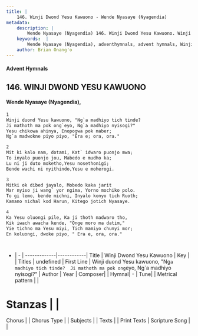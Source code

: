 ```yaml
---
title: |
    146. Winji Dwond Yesu Kawuono - Wende Nyasaye (Nyagendia)
metadata:
    description: |
        Wende Nyasaye (Nyagendia) 146. Winji Dwond Yesu Kawuono. Winji duond Yesu kawuono, "Ng`a madhiyo tich tinde?  Ji mathoth ma pok ong`eyo, Ng`a madhiyo nyisogi?"  Yesu chikowa ahinya, Enopogwa pok maber;  Ng`a madwokne piyo piyo, "Era e; ora, ora."  
    keywords:  |
        Wende Nyasaye (Nyagendia), adventhymnals, advent hymnals, Winji Dwond Yesu Kawuono, Winji duond Yesu kawuono, "Ng`a madhiyo tich tinde?  Ji mathoth ma pok ong`eyo, Ng`a madhiyo nyisogi?" . 
    author: Brian Onang'o
---
```


#### Advent Hymnals
## 146. WINJI DWOND YESU KAWUONO
####  Wende Nyasaye (Nyagendia),

```txt
1
Winji duond Yesu kawuono, "Ng`a madhiyo tich tinde? 
Ji mathoth ma pok ong`eyo, Ng`a madhiyo nyisogi?" 
Yesu chikowa ahinya, Enopogwa pok maber; 
Ng`a madwokne piyo piyo, "Era e; ora, ora."

2
Mit ki kalo nam, dotami, Kat` idwaro puonjo mwa; 
To inyalo puonjo jou, Mabedo e mudho ka; 
Lu ni ji duto moketho,Yesu nosethonigi;  
Bende wachi ni nyithindo,Yesu e moherogi.

3
Mitki ok dibed jayalo, Mobedo kaka jarit 
Mar nyiso ji wang` yor ngima, Yorno mochiko polo. 
To gi lemo, bende michni, Inyalo konyo tich Ruoth;  
Kamano nichal kod Harun, Kitego jotich Nyasaye.

4
Ka Yesu oluongi pile, Ka ji thoth madwaro tho, 
Kik iwach awacha kende, "Onge moro ma datim," 
Yie tichno ma Yesu miyi, Tich mamiyo chunyi mor; 
En koluongi, dwoke piyo, " Era e, ora, ora."




```

- |   -  |
-------------|------------|
Title | Winji Dwond Yesu Kawuono |
Key |  |
Titles | undefined |
First Line | Winji duond Yesu kawuono, "Ng`a madhiyo tich tinde?  Ji mathoth ma pok ong`eyo, Ng`a madhiyo nyisogi?"  |
Author | 
Year | 
Composer| |
Hymnal|  - |
Tune|  |
Metrical pattern | |
# Stanzas |  |
Chorus |  |
Chorus Type |  |
Subjects | |
Texts |  |
Print Texts | 
Scripture Song |  |
    
